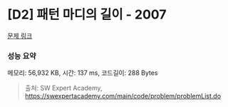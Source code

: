 # [D2] 패턴 마디의 길이 - 2007 

[문제 링크](https://swexpertacademy.com/main/code/problem/problemDetail.do?contestProbId=AV5P1kNKAl8DFAUq) 

### 성능 요약

메모리: 56,932 KB, 시간: 137 ms, 코드길이: 288 Bytes



> 출처: SW Expert Academy, https://swexpertacademy.com/main/code/problem/problemList.do
